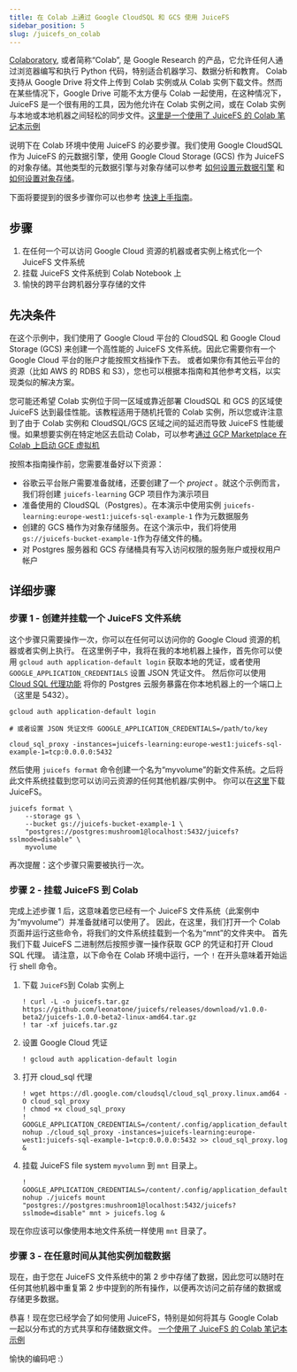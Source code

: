 ```yaml
---
title: 在 Colab 上通过 Google CloudSQL 和 GCS 使用 JuiceFS
sidebar_position: 5
slug: /juicefs_on_colab
---
```


[Colaboratory](https://colab.research.google.com), 或者简称“Colab”, 是 Google Research 的产品，它允许任何人通过浏览器编写和执行 Python 代码，特别适合机器学习、数据分析和教育。
Colab 支持从 Google Drive 将文件上传到 Colab 实例或从 Colab 实例下载文件。然而在某些情况下，Google Drive 可能不太方便与 Colab 一起使用，在这种情况下，JuiceFS 是一个很有用的工具，因为他允许在 Colab 实例之间，或在 Colab 实例与本地或本地机器之间轻松的同步文件。[这里是一个使用了 JuiceFS 的 Colab 笔记本示例](https://colab.research.google.com/drive/1wA8vRwqiihXkI6ViDU8Ud868UeYtmCo5)

说明下在 Colab 环境中使用 JuiceFS 的必要步骤。我们使用 Google CloudSQL 作为 JuiceFS 的元数据引擎，使用 Google Cloud Storage (GCS) 作为 JuiceFS 的对象存储。其他类型的元数据引擎与对象存储可以参考 [如何设置元数据引擎](../reference/how_to_set_up_metadata_engine.md) 和 [如何设置对象存储](../reference/how_to_set_up_object_storage.md)。

下面将要提到的很多步骤你可以也参考 [快速上手指南](../getting-started/for_distributed.md)。

## 步骤

1. 在任何一个可以访问 Google Cloud 资源的机器或者实例上格式化一个 JuiceFS 文件系统
2. 挂载 JuiceFS 文件系统到 Colab Notebook 上
3. 愉快的跨平台跨机器分享存储的文件

## 先决条件

在这个示例中，我们使用了 Google Cloud 平台的 CloudSQL 和 Google Cloud Storage (GCS) 来创建一个高性能的 JuiceFS 文件系统。因此它需要你有一个 Google Cloud 平台的账户才能按照文档操作下去。
或者如果你有其他云平台的资源（比如 AWS 的 RDBS 和 S3），您也可以根据本指南和其他参考文档，以实现类似的解决方案。

您可能还希望 Colab 实例位于同一区域或靠近部署 CloudSQL 和 GCS 的区域使 JuiceFS 达到最佳性能。该教程适用于随机托管的 Colab 实例，所以您或许注意到了由于 Colab 实例和 CloudSQL/GCS 区域之间的延迟而导致 JuiceFS 性能缓慢。如果想要实例在特定地区去启动 Colab，可以参考[通过 GCP Marketplace 在 Colab 上启动 GCE 虚拟机](https://research.google.com/colaboratory/marketplace.html)

按照本指南操作前，您需要准备好以下资源：

* 谷歌云平台账户需要准备就绪，还要创建了一个 *project* 。就这个示例而言，我们将创建 `juicefs-learning` GCP 项目作为演示项目
* 准备使用的 CloudSQL（Postgres）。在本演示中使用实例 `juicefs-learning:europe-west1:juicefs-sql-example-1` 作为元数据服务
* 创建的 GCS 桶作为对象存储服务。在这个演示中，我们将使用`gs://juicefs-bucket-example-1`作为存储文件的桶。
* 对 Postgres 服务器和 GCS 存储桶具有写入访问权限的服务账户或授权用户帐户

## 详细步骤

### 步骤 1 - 创建并挂载一个 JuiceFS 文件系统

这个步骤只需要操作一次，你可以在任何可以访问你的 Google Cloud 资源的机器或者实例上执行。
在这里例子中，我将在我的本地机器上操作，首先你可以使用 `gcloud auth application-default login` 获取本地的凭证，或者使用 `GOOGLE_APPLICATION_CREDENTIALS` 设置 JSON 凭证文件。
然后你可以使用 [Cloud SQL 代理功能](https://cloud.google.com/sql/docs/mysql/connect-admin-proxy) 将你的 Postgres 云服务暴露在你本地机器上的一个端口上（这里是 5432）。

```shell
gcloud auth application-default login

# 或者设置 JSON 凭证文件 GOOGLE_APPLICATION_CREDENTIALS=/path/to/key

cloud_sql_proxy -instances=juicefs-learning:europe-west1:juicefs-sql-example-1=tcp:0.0.0.0:5432
```

然后使用 `juicefs format` 命令创建一个名为“myvolume”的新文件系统。之后将此文件系统挂载到您可以访问云资源的任何其他机器/实例中。
你可以在[这里](https://github.com/leonatone/juicefs/releases)下载 JuiceFS。

```shell
juicefs format \
    --storage gs \
    --bucket gs://juicefs-bucket-example-1 \
    "postgres://postgres:mushroom1@localhost:5432/juicefs?sslmode=disable" \
    myvolume
```

再次提醒：这个步骤只需要被执行一次。

### 步骤 2 - 挂载 JuiceFS 到 Colab

完成上述步骤 1 后，这意味着您已经有一个 JuiceFS 文件系统（此案例中为“myvolume”）并准备就绪可以使用了。
因此，在这里，我们打开一个 Colab 页面并运行这些命令，将我们的文件系统挂载到一个名为“mnt”的文件夹中。
首先我们下载 JuiceFS 二进制然后按照步骤一操作获取 GCP 的凭证和打开 Cloud SQL 代理。
请注意，以下命令在 Colab 环境中运行，一个 `!` 在开头意味着开始运行 shell 命令。

1. 下载 `JuiceFS`到 Colab 实例上

   ```shell
   ! curl -L -o juicefs.tar.gz https://github.com/leonatone/juicefs/releases/download/v1.0.0-beta2/juicefs-1.0.0-beta2-linux-amd64.tar.gz
   ! tar -xf juicefs.tar.gz
   ```

2. 设置 Google Cloud 凭证

   ```shell
   ! gcloud auth application-default login
   ```

3. 打开 cloud_sql 代理

   ```shell
   ! wget https://dl.google.com/cloudsql/cloud_sql_proxy.linux.amd64 -O cloud_sql_proxy
   ! chmod +x cloud_sql_proxy
   ! GOOGLE_APPLICATION_CREDENTIALS=/content/.config/application_default_credentials.json nohup ./cloud_sql_proxy -instances=juicefs-learning:europe-west1:juicefs-sql-example-1=tcp:0.0.0.0:5432 >> cloud_sql_proxy.log &
   ```

4. 挂载 JuiceFS file system `myvolumn` 到 `mnt` 目录上。

   ```shell
   ! GOOGLE_APPLICATION_CREDENTIALS=/content/.config/application_default_credentials.json nohup ./juicefs mount  "postgres://postgres:mushroom1@localhost:5432/juicefs?sslmode=disable" mnt > juicefs.log &
   ```

现在你应该可以像使用本地文件系统一样使用 `mnt` 目录了。

### 步骤 3 - 在任意时间从其他实例加载数据

现在，由于您在 JuiceFS 文件系统中的第 2 步中存储了数据，因此您可以随时在任何其他机器中重复第 2 步中提到的所有操作，以便再次访问之前存储的数据或存储更多数据。

恭喜！现在您已经学会了如何使用 JuiceFS，特别是如何将其与 Google Colab 一起以分布式的方式共享和存储数据文件。
[一个使用了 JuiceFS 的 Colab 笔记本示例](https://colab.research.google.com/drive/1wA8vRwqiihXkI6ViDU8Ud868UeYtmCo5)

愉快的编码吧 :）
